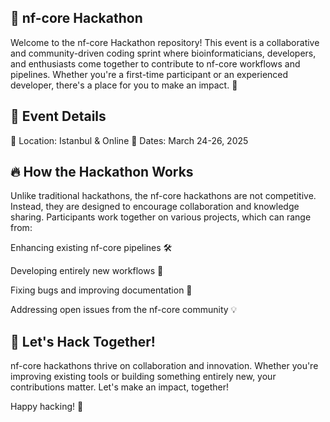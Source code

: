 ## **🚀 nf-core Hackathon**

Welcome to the nf-core Hackathon repository! This event is a collaborative and community-driven coding sprint where bioinformaticians, developers, and enthusiasts come together to contribute to nf-core workflows and pipelines. Whether you're a first-time participant or an experienced developer, there's a place for you to make an impact. 🎯

## 📅 Event Details

📍 Location: Istanbul & Online
📆 Dates: March 24-26, 2025

## **🔥 How the Hackathon Works**

Unlike traditional hackathons, the nf-core hackathons are not competitive. Instead, they are designed to encourage collaboration and knowledge sharing. Participants work together on various projects, which can range from:

Enhancing existing nf-core pipelines 🛠️

Developing entirely new workflows 🔬

Fixing bugs and improving documentation 📝

Addressing open issues from the nf-core community 💡


## **🎉 Let's Hack Together!**

nf-core hackathons thrive on collaboration and innovation. Whether you're improving existing tools or building something entirely new, your contributions matter. Let's make an impact, together!

Happy hacking! 🚀
